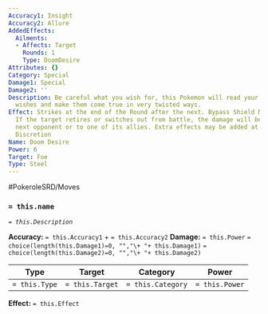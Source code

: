 ```yaml
---
Accuracy1: Insight
Accuracy2: Allure
AddedEffects:
  Ailments:
  - Affects: Target
    Rounds: 1
    Type: DoomDesire
Attributes: {}
Category: Special
Damage1: Special
Damage2: ''
Description: Be careful what you wish for, this Pokemon will read your most intimate
  wishes and make them come true in very twisted ways.
Effect: Strikes at the end of the Round after the next. Bypass Shield Moves and Cover.
  If the target retires or switches out from battle, the damage will be dealt to the
  next opponent or to one of its allies. Extra effects may be added at Storyteller's
  Discretion
Name: Doom Desire
Power: 6
Target: Foe
Type: Steel
---
```


#PokeroleSRD/Moves

### `= this.name` 
*`= this.Description`*

**Accuracy:** `= this.Accuracy1` + `= this.Accuracy2`
**Damage:** `= this.Power` `= choice(length(this.Damage1)=0, "","\+ "+ this.Damage1)` `= choice(length(this.Damage2)=0, "","\+ "+ this.Damage2)`

| Type          | Target          | Category          | Power          |
| ------------- | --------------- | ----------------  | -------------- |
| `= this.Type` | `= this.Target` | `= this.Category` | `= this.Power` | 

**Effect:** `= this.Effect`